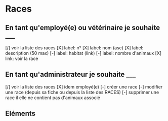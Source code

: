 # Races

## En tant qu'employé(e) ou vétérinaire je souhaite ___

[/] voir la liste des races
    [X] label: n°
    [X] label: nom (asc)
    [X] label: description (50 max)
    [-] label: habitat (link)
    [-] label: nombre d'animaux
    [X] link: voir la race

## En tant qu'administrateur je souhaite ___

[/] voir la liste des races
    [X] idem employé(e)
    [-] créer une race
    [-] modifier une race (depuis sa fiche ou depuis la liste des RACES)
    [-] supprimer une race il elle ne contient pas d'animaux associé

## Eléments


